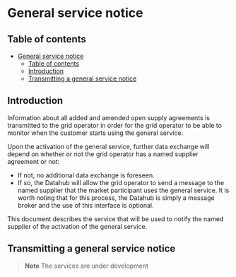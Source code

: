 ﻿# General service notice

## Table of contents

- [General service notice](#general-service-notice)
  - [Table of contents](#table-of-contents)
  - [Introduction](#introduction)
  - [Transmitting a general service notice](#transmitting-a-general-service-notice)

## Introduction

Information about all added and amended open supply agreements is transmitted to the grid operator in order for the grid operator to be able to monitor when the customer starts using the general service.

Upon the activation of the general service, further data exchange will depend on whether or not the grid operator has a named supplier agreement or not:

- If not, no additional data exchange is foreseen.
- If so, the Datahub will allow the grid operator to send a message to the named supplier that the market participant uses the general service. It is worth noting that for this process, the Datahub is simply a message broker and the use of this interface is optional.

This document describes the service that will be used to notify the named supplier of the activation of the general service.

## Transmitting a general service notice

> **Note**
> The services are under development

